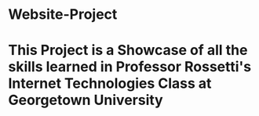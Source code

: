 # Website-Project
# This Project is a Showcase of all the skills learned in Professor Rossetti's Internet Technologies Class at Georgetown University
